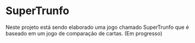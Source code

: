 # SuperTrunfo
Neste projeto está sendo elaborado uma jogo chamado SuperTrunfo que é baseado em um jogo de comparação de cartas. (Em progresso)
